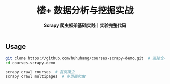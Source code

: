 <div align="center">
  <h1>楼+ 数据分析与挖掘实战</h1>
  <b>Scrapy 爬虫框架基础实践｜实验完整代码</b>
</div>

<br />

## Usage

```bash
git clone https://github.com/huhuhang/courses-scrapy-demo.git  # 克隆仓库
cd courses-scrapy-demo

scrapy crawl courses  # 首页爬虫
scrapy crawl multipages  # 多页面爬虫
```
